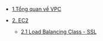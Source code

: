 - [1.Tổng quan về VPC](docs/1.VPC.md)

- [ 2. EC2 ](docs/2.EC2.md)

	- [ 2.1 Load Balancing Class - SSL ](docs/2.1.Load_Balancing_Class_SSL.md)
